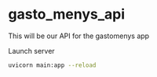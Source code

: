 # gasto_menys_api


This will be our API for the gastomenys app

Launch server
 ```bash
 uvicorn main:app --reload 
 ```